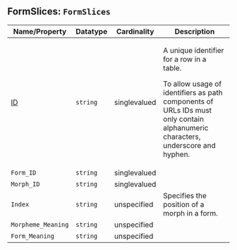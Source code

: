 
## FormSlices: `FormSlices`

Name/Property | Datatype | Cardinality | Description
 --- | --- | --- | --- 
[ID](http://cldf.clld.org/v1.0/terms.rdf#id) | `string` | singlevalued | <div> <p>A unique identifier for a row in a table.</p> <p> To allow usage of identifiers as path components of URLs IDs must only contain alphanumeric characters, underscore and hyphen. </p> </div> 
`Form_ID` | `string` | singlevalued | 
`Morph_ID` | `string` | singlevalued | 
`Index` | `string` | unspecified | Specifies the position of a morph in a form.
`Morpheme_Meaning` | `string` | unspecified | 
`Form_Meaning` | `string` | unspecified | 